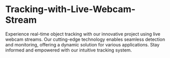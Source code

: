 # Tracking-with-Live-Webcam-Stream
Experience real-time object tracking with our innovative project using live webcam streams. Our cutting-edge technology enables seamless detection and monitoring, offering a dynamic solution for various applications. Stay informed and empowered with our intuitive tracking system.
